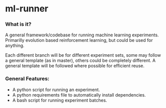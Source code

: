 # ml-runner

### What is it?
A general framework/codebase for running machine learning experiments. Primarilly evolution based reinforcement learning, but could be used for anything.

Each different branch will be for different experiment sets, some may follow a general template (as in master), others could be completely different. A general template will be followed where possible for efficient reuse.

### General Features:
- A python script for running an experiment.
- A python requirements file to automatically install dependencies.
- A bash script for running experiment batches.